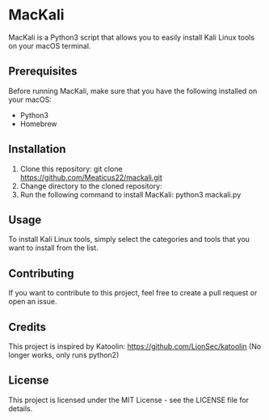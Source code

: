 # MacKali

MacKali is a Python3 script that allows you to easily install Kali Linux tools on your macOS terminal. 

## Prerequisites

Before running MacKali, make sure that you have the following installed on your macOS:
- Python3
- Homebrew

## Installation

1. Clone this repository: git clone https://github.com/Meaticus22/mackali.git
2. Change directory to the cloned repository:
3. Run the following command to install MacKali: python3 mackali.py


## Usage

To install Kali Linux tools, simply select the categories and tools that you want to install from the list. 

## Contributing

If you want to contribute to this project, feel free to create a pull request or open an issue. 

## Credits

This project is inspired by Katoolin: https://github.com/LionSec/katoolin (No longer works, only runs python2)

## License

This project is licensed under the MIT License - see the LICENSE file for details.


